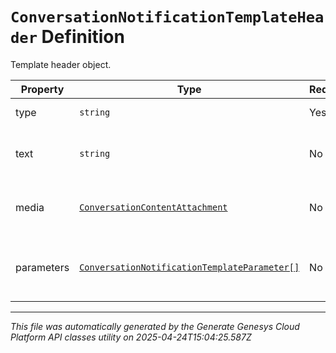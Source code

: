 # `ConversationNotificationTemplateHeader` Definition

Template header object.

| Property | Type | Required | Description |
|----------|------|----------|-------------|
| type | `string` | Yes | Template header type. |
| text | `string` | No | Header text. For WhatsApp, ignored. |
| media | [`ConversationContentAttachment`](conversationcontentattachment-definition.md) | No | Media template header image. |
| parameters | [`ConversationNotificationTemplateParameter[]`](conversationnotificationtemplateparameter-definition.md) | No | Template parameters for placeholders in template. |

---

*This file was automatically generated by the Generate Genesys Cloud Platform API classes utility on 2025-04-24T15:04:25.587Z*